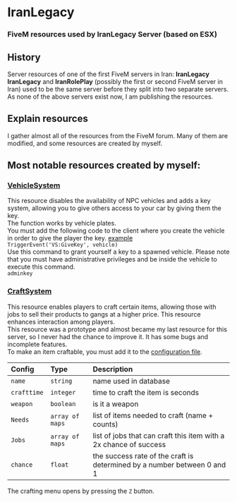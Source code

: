 # IranLegacy
### FiveM resources used by IranLegacy Server (based on ESX)
## History
Server resources of one of the first FiveM servers in Iran: <b>IranLegacy</b></br>
<b>IranLegacy</b> and <b>IranRolePlay</b> (possibly the first or second FiveM server in Iran) used to be the same server before they split into two separate servers.</br>
As none of the above servers exist now, I am publishing the resources.</br>

## Explain resources
I gather almost all of the resources from the FiveM forum. Many of them are modified, and some resources are created by myself.</br>

## Most notable resources created by myself:
### [VehicleSystem](resources/[Vidat]/VehicleSystem)
This resource disables the availability of NPC vehicles and adds a key system, allowing you to give others access to your car by giving them the key.</br>
The function works by vehicle plates.</br>
You must add the following code to the client where you create the vehicle in order to give the player the key. [example](resources/%5BEsx%5D/esx_taxijob/client/main.lua#L203C4-L203C4)</br>
```TriggerEvent('VS:GiveKey', vehicle)```</br>
Use this command to grant yourself a key to a spawned vehicle. Please note that you must have administrative privileges and be inside the vehicle to execute this command.</br>
```adminkey```
### [CraftSystem](resources/[Vidat]/CraftSystem)
This resource enables players to craft certain items, allowing those with jobs to sell their products to gangs at a higher price. This resource enhances interaction among players.</br>
This resource was a prototype and almost became my last resource for this server, so I never had the chance to improve it. It has some bugs and incomplete features.</br>
To make an item craftable, you must add it to the [configuration file](resources/[Vidat]/CraftSystem/config.lua).</br>

| Config      | Type            | Description                                                             |
| :-----------| :-------------- | :---------------------------------------------------------------------- |
| `name`      | `string`        | name used in database                                                   |
| `crafttime` | `integer`       | time to craft the item is seconds                                       |
| `weapon`    | `boolean`       | is it a weapon                                                          |
| `Needs`     | `array of maps` | list of items needed to craft (name + counts)                           |
| `Jobs`      | `array of maps` | list of jobs that can craft this item with a 2x chance of success       |
| `chance`    | `float`         | the success rate of the craft is determined by a number between 0 and 1 |

The crafting menu opens by pressing the `Z` button.
